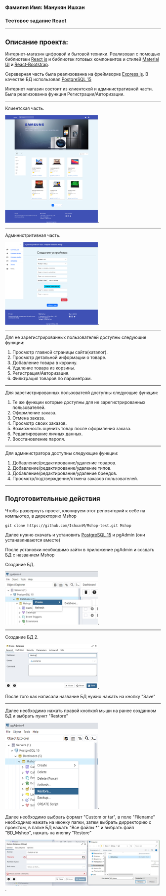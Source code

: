 ### Фамилия Имя: Манукян Ишхан
### Тестовое задание React
-------
## Описание проекта:
Интернет-магазин цифровой и бытовой техники. Реализовал с помощью библиотеки [React js](https://react.dev/) и библиотек готовых компонентов и стилей [Material UI](https://mui.com/) и [React-Bootstrap](https://react-bootstrap.github.io/). 

Сереверная часть была реализованна на фреймворке [Express js](https://expressjs.com/ru/). В качестве БД использовал [PostgreSQL 15](https://www.postgresql.org/)

Интернет магазин состоит из клиентской и административной части. Была реализованна функция Регистрации/Авторизации.
_____
<p>Клиентская часть.</p>
<img alt="Клиентская часть" src="https://github.com/IshxanM/Mshop-test/blob/main/БД/assets/client.png" width="300"/>.

-------
<p>Администритивная часть.</p>
<img alt="Администритивная часть" src="https://github.com/IshxanM/Mshop-test/blob/main/БД/assets/admin.png" width="300"/>.

_______

Для не зарегистрированных пользователей доступны следующие функции:
1. Просмотр главной страницы сайта(каталог).
2. Просмотр детальной информации о товаре.
3. Добавление товара в корзину.
4. Удаление товара из корзины.
5. Регистрация/Авторизация.
6. Фильтрация товаров по параметрам.
_____
Для зарегистрированных пользователй доступны следующие функции:
1. Те же функции которые доступны для не зарегистрированных пользователей.
2. Оформление заказа.
3. Отмена заказа.
4. Просмотр своих заказов.
5. Возможность оценить товар после оформления заказа.
6. Редактирование личных данных.
7. Восстановление пароля.
_____
Для администратора доступны следующие функции:
1. Добавление/редактирование/удаление товаров.
2. Добавление/редактирование/удаление типов.
3. Добавление/редактирование/удаление брендов.
4. Просмотр/подтверждение/отмена заказов пользователей.

______
## Подготовительные действия
Чтобы развернуть проект, клонируем этот репозиторий к себе на компьютер, в директорию Mshop
```
git clone https://github.com/IshxanM/Mshop-test.git Mshop
```
Далее нужно скачать и установить [PostgreSQL 15](https://www.postgresql.org/download/) и pgAdmin (они устанавливаются вместе)

После установки необходимо зайти в приложение pgAdmin и создать БД с названием Mshop

<p>Создание БД.</p>
<img alt="Клиентская часть" src="https://github.com/IshxanM/Mshop-test/blob/main/БД/assets/createBD.JPG" width="300"/>.

------
<p>Создание БД 2.</p>
<img alt="Клиентская часть" src="https://github.com/IshxanM/Mshop-test/blob/main/БД/assets/createBD2.JPG" width="300"/>.

После того как написали название БД нужно нажать на кнопку "Save"
______

Далее необходимо нажать правой кнопкой мыши на ранее созданном БД и выбрать пункт "Restore"

<img alt="Клиентская часть" src="https://github.com/IshxanM/Mshop-test/blob/main/БД/assets/import.png" width="300"/>.

Далее необходимо выбрать формат "Custom or tar", в поле "Filename" необходимо нажать на иконку папки, затем выбрать дирректорию с проектом, в папке БД нажать "Все файлы *" и выбрать файл "BD_Mshop", нажать на кнопку "Restore"

<img alt="Клиентская часть" src="https://github.com/IshxanM/Mshop-test/blob/main/БД/assets/import2.JPG" width="500"/>.


